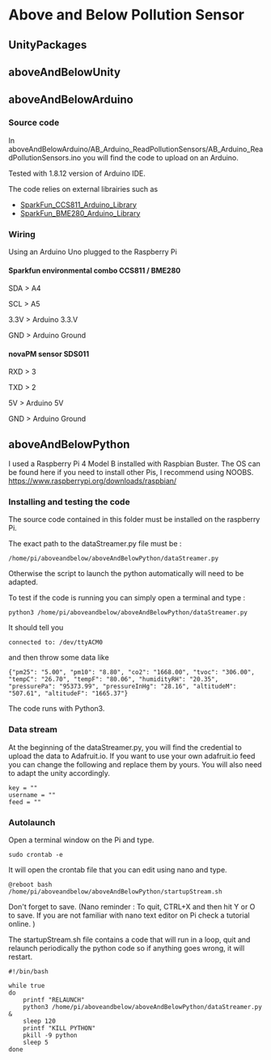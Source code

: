 # Above and Below Pollution Sensor

## UnityPackages

## aboveAndBelowUnity


## aboveAndBelowArduino



### Source code
In aboveAndBelowArduino/AB_Arduino_ReadPollutionSensors/AB_Arduino_ReadPollutionSensors.ino you will find the code to upload on an Arduino. 

Tested with 1.8.12 version of Arduino IDE.

The code relies on external librairies such as 
* [SparkFun_CCS811_Arduino_Library](https://github.com/sparkfun/SparkFun_CCS811_Arduino_Library)
* [SparkFun_BME280_Arduino_Library](https://github.com/sparkfun/SparkFun_BME280_Arduino_Library)
 

### Wiring
Using an Arduino Uno plugged to the Raspberry Pi

#### Sparkfun environmental combo CCS811 / BME280

SDA > A4

SCL > A5

3.3V > Arduino 3.3.V

GND > Arduino Ground

#### novaPM sensor SDS011

RXD > 3

TXD > 2

5V > Arduino 5V

GND > Arduino Ground

## aboveAndBelowPython
 
I used a Raspberry Pi 4 Model B installed with Raspbian Buster. 
The OS can be found here if you need to install other Pis, I recommend using NOOBS. https://www.raspberrypi.org/downloads/raspbian/

### Installing and testing the code
The source code contained in this folder must be installed on the raspberry Pi. 

The exact path to the dataStreamer.py file must be :
```
/home/pi/aboveandbelow/aboveAndBelowPython/dataStreamer.py
```
Otherwise the script to launch the python automatically will need to be adapted. 

To test if the code is running you can simply open a terminal and type :
```
python3 /home/pi/aboveandbelow/aboveAndBelowPython/dataStreamer.py
```
It should tell you
```
connected to: /dev/ttyACM0
```
and then throw some data like
```
{"pm25": "5.00", "pm10": "8.80", "co2": "1668.00", "tvoc": "306.00", "tempC": "26.70", "tempF": "80.06", "humidityRH": "20.35", "pressurePa": "95373.99", "pressureInHg": "28.16", "altitudeM": "507.61", "altitudeF": "1665.37"}
```
The code runs with Python3. 

### Data stream

At the beginning of the dataStreamer.py, you will find the credential to upload the data to Adafruit.io. If you want to use your own adafruit.io feed you can change the following and replace them by yours. You will also need to adapt the unity accordingly. 
```
key = ""
username = ""
feed = ""
```

### Autolaunch

Open a terminal window on the Pi and type.
```
sudo crontab -e
```
It will open the crontab file that you can edit using nano and type. 
```
@reboot bash /home/pi/aboveandbelow/aboveAndBelowPython/startupStream.sh
```
Don't forget to save. (Nano reminder : To quit, CTRL+X and then hit Y or O to save. If you are not familiar with nano text editor on Pi check a tutorial online. )

The startupStream.sh file contains a code that will run in a loop, quit and relaunch periodically the python code so if anything goes wrong, it will restart.

```
#!/bin/bash

while true
do
	printf "RELAUNCH"
	python3 /home/pi/aboveandbelow/aboveAndBelowPython/dataStreamer.py &
	sleep 120
	printf "KILL PYTHON"
	pkill -9 python
	sleep 5
done
```
